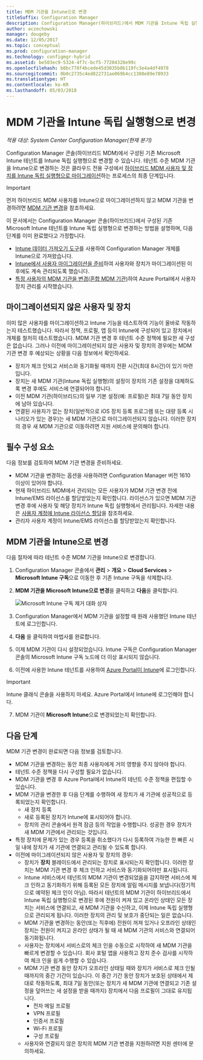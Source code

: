 ```yaml
---
title: MDM 기관을 Intune으로 변경
titleSuffix: Configuration Manager
description: Configuration Manager(하이브리드)에서 MDM 기관을 Intune 독립 실행형으로 변경하는 방법에 알아봅니다.
author: aczechowski
manager: dougeby
ms.date: 12/05/2017
ms.topic: conceptual
ms.prod: configuration-manager
ms.technology: configmgr-hybrid
ms.assetid: be503ec9-5324-4f7c-bcf5-77204328e99c
ms.openlocfilehash: b8bc778f4bcede45d3035b8b119fc3e4a4df4978
ms.sourcegitcommit: 0b0c2735c4ed822731ae069b4cc1380e89e78933
ms.translationtype: HT
ms.contentlocale: ko-KR
ms.lasthandoff: 05/03/2018
---
```

# <a name="change-your-mdm-authority-to-intune-standalone"></a>MDM 기관을 Intune 독립 실행형으로 변경

*적용 대상: System Center Configuration Manager(현재 분기)*    

Configuration Manager 콘솔(하이브리드 MDM)에서 구성된 기존 Microsoft Intune 테넌트를 Intune 독립 실행형으로 변경할 수 있습니다. 테넌트 수준 MDM 기관을 Intune으로 변경하는 것은 클라우드 전용 구성에서 [하이브리드 MDM 사용자 및 장치를 Intune 독립 실행형으로 마이그레이션](migrate-hybridmdm-to-intunesa.md)하는 프로세스의 최종 단계입니다.    

> [!Important]    
> 먼저 하이브리드 MDM 사용자를 Intune으로 마이그레이션하지 않고 MDM 기관을 변경하려면 [MDM 기관 변경](change-mdm-authority.md)을 참조하세요.

이 문서에서는 Configuration Manager 콘솔(하이브리드)에서 구성된 기존 Microsoft Intune 테넌트를 Intune 독립 실행형으로 변경하는 방법을 설명하며, 다음 단계를 이미 완료했다고 가정합니다.
- [Intune 데이터 가져오기 도구](migrate-import-data.md)를 사용하여 Configuration Manager 개체를 Intune으로 가져왔습니다. 
- [Intune에서 사용자 마이그레이션을 준비](migrate-prepare-intune.md)하여 사용자와 장치가 마이그레이션된 이후에도 계속 관리되도록 했습니다.
- [특정 사용자의 MDM 기관을 변경(혼합 MDM 기관)](migrate-mixed-authority.md)하여 Azure Portal에서 사용자 장치 관리를 시작했습니다.


## <a name="users-and-devices-that-have-not-been-migrated"></a>마이그레이션되지 않은 사용자 및 장치
이미 많은 사용자를 마이그레이션하고 Intune 기능을 테스트하여 기능이 올바로 작동하는지 테스트했습니다. 따라서 정책, 프로필, 앱 등이 Intune에 구성되어 있고 장치에서 개체를 철저히 테스트했습니다. MDM 기관 변경 후 테넌트 수준 정책에 필요한 새 구성은 없습니다. 그러나 이전에 마이그레이션되지 않은 사용자 및 장치의 경우에는 MDM 기관 변경 후 예상되는 상황을 다음 정보에서 확인하세요.    
- 장치가 체크 인되고 서비스와 동기화될 때까지 전환 시간(최대 8시간)이 있기 마련입니다.
- 장치는 새 MDM 기관(Intune 독립 실행형)의 설정이 장치의 기존 설정을 대체하도록 변경 후에도 서비스에 연결되어야 합니다.
- 이전 MDM 기관(하이브리드)의 일부 기본 설정(예: 프로필)은 최대 7일 동안 장치에 남아 있습니다. 
- 연결된 사용자가 없는 장치(일반적으로 iOS 장치 등록 프로그램 또는 대량 등록 시나리오가 있는 경우)는 새 MDM 기관으로 마이그레이션되지 않습니다. 이러한 장치의 경우 새 MDM 기관으로 이동하려면 지원 서비스에 문의해야 합니다.

## <a name="prerequisites"></a>필수 구성 요소
다음 정보를 검토하여 MDM 기관 변경을 준비하세요.
- MDM 기관을 변경하는 옵션을 사용하려면 Configuration Manager 버전 1610 이상이 있어야 합니다.
- 현재 하이브리드 MDM에서 관리되는 모든 사용자가 MDM 기관 변경 전에 Intune/EMS 라이선스를 할당받았는지 확인합니다. 라이선스가 있으면 MDM 기관 변경 후에 사용자 및 해당 장치가 Intune 독립 실행형에서 관리됩니다. 자세한 내용은 [사용자 계정에 Intune 라이선스 할당](https://docs.microsoft.com/intune/get-started/start-with-a-paid-subscription-to-microsoft-intune-step-4)을 참조하세요.
- 관리자 사용자 계정이 Intune/EMS 라이선스를 할당받았는지 확인합니다.

## <a name="change-the-mdm-authority-to-intune"></a>MDM 기관을 Intune으로 변경
다음 절차에 따라 테넌트 수준 MDM 기관을 Intune으로 변경합니다.

1.  Configuration Manager 콘솔에서 **관리** &gt; **개요** &gt; **Cloud Services** &gt; **Microsoft Intune 구독**으로 이동한 후 기존 Intune 구독을 삭제합니다.
2.  **MDM 기관을 Microsoft Intune으로 변경**을 클릭하고 **다음**을 클릭합니다.

    ![Microsoft Intune 구독 제거 대화 상자](media/mdm-change-delete-subscription.png)
3.  Configuration Manager에서 MDM 기관을 설정할 때 원래 사용했던 Intune 테넌트에 로그인합니다.
4.  **다음** 을 클릭하여 마법사를 완료합니다.
5.  이제 MDM 기관이 다시 설정되었습니다. Intune 구독은 Configuration Manager 콘솔의 Microsoft Intune 구독 노드에 더 이상 표시되지 않습니다.
6.  이전에 사용한 Intune 테넌트를 사용하여 [Azure Portal이 Intune](https://portal.azure.com/#blade/Microsoft_Intune_DeviceSettings/ExtensionLandingBlade/overview)에 로그인합니다.    

  > [!Important]    
  > Intune 클래식 콘솔을 사용하지 마세요. Azure Portal에서 Intune에 로그인해야 합니다.
7.  MDM 기관이 **Microsoft Intune**으로 변경되었는지 확인합니다. 

## <a name="next-steps"></a>다음 단계
MDM 기관 변경이 완료되면 다음 정보를 검토합니다.
- MDM 기관을 변경하는 동안 최종 사용자에게 거의 영향을 주지 않아야 합니다. 
- 테넌트 수준 정책을 다시 구성할 필요가 없습니다. 
- MDM 기관을 변경 후 Azure Portal에서 Intune의 테넌트 수준 정책을 편집할 수 있습니다.
-  MDM 기관을 변경한 후 다음 단계를 수행하여 새 장치가 새 기관에 성공적으로 등록되었는지 확인합니다.   
    - 새 장치 등록
    - 새로 등록된 장치가 Intune에 표시되어야 합니다.
    - 장치의 관리 콘솔에서 원격 잠금 등의 작업을 수행합니다. 성공한 경우 장치가 새 MDM 기관에서 관리되는 것입니다.
- 특정 장치에 문제가 있는 경우 등록을 취소했다가 다시 등록하여 가능한 한 빠른 시일 내에 장치가 새 기관에 연결되고 관리될 수 있도록 합니다.
- 이전에 마이그레이션되지 않은 사용자 및 장치의 경우:
    - 장치가 **장치** 블레이드에서 관리되는 장치로 표시되는지 확인합니다. 이러한 장치는 MDM 기관 변경 후 체크 인하고 서비스와 동기화되어야만 표시됩니다. 
    - Intune 서비스에서 테넌트의 MDM 기관이 변경되었음을 감지하면 서비스에 체크 인하고 동기화하기 위해 등록된 모든 장치에 알림 메시지를 보냅니다(정기적으로 예약된 체크 인이 아님). 따라서 테넌트의 MDM 기관이 하이브리드에서 Intune 독립 실행형으로 변경된 후에 전원이 켜져 있고 온라인 상태인 모든 장치는 서비스에 연결되고, 새 MDM 기관을 수신하고, 이제 Intune 독립 실행형으로 관리되게 됩니다. 이러한 장치의 관리 및 보호가 중단되는 일은 없습니다.
    - MDM 기관을 변경하는 동안(또는 직후에) 전원이 꺼져 있거나 오프라인 상태인 장치는 전원이 켜지고 온라인 상태가 될 때 새 MDM 기관의 서비스와 연결되어 동기화됩니다.  
    - 사용자는 장치에서 서비스로의 체크 인을 수동으로 시작하여 새 MDM 기관을 빠르게 변경할 수 있습니다. 회사 포털 앱을 사용하고 장치 준수 검사를 시작하여 체크 인을 쉽게 수행할 수 있습니다.
    - MDM 기관 변경 동안 장치가 오프라인 상태일 때와 장치가 서비스로 체크 인될 때까지의 중간 기간이 있습니다. 이 중간 기간 동안 장치가 보호된 상태에서 제대로 작동하도록, 최대 7일 동안(또는 장치가 새 MDM 기관에 연결되고 기존 설정을 덮어쓰는 새 설정을 받을 때까지) 장치에서 다음 프로필이 그대로 유지됩니다.
        - 전자 메일 프로필
        - VPN 프로필
        - 인증서 프로필
        - Wi-Fi 프로필
        - 구성 프로필
    - 사용자와 연결되지 않은 장치의 MDM 기관 변경을 지원하려면 지원 센터에 문의하세요. 
